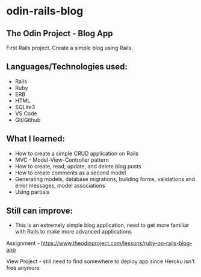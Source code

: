 # odin-rails-blog
## The Odin Project - Blog App

First Rails project. Create a simple blog using Rails.

## Languages/Technologies used:
 - Rails
 - Ruby
 - ERB
 - HTML
 - SQLite3
 - VS Code
 - Git/Github

## What I learned:
 - How to create a simple CRUD application on Rails
 - MVC - Model-View-Controller pattern
 - How to create, read, update, and delete blog posts
 - How to create comments as a second model
 - Generating models, database migrations, building forms, validations and error messages, model associations
 - Using partials

 
## Still can improve:
 - This is an extremely simple blog application, need to get more familiar with Rails to make more advanced applications

Assignment - https://www.theodinproject.com/lessons/ruby-on-rails-blog-app 

View Project  - still need to find somewhere to deploy app since Heroku isn't free anymore
